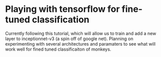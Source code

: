 # Playing with tensorflow for fine-tuned classification

Currently following this tutorial, which will allow us to train and add a new layer to inceptionnet-v3 (a spin off of google net). Planning on experimenting with several architectures and paramaters to see what will work well for fined tuned classificaiton of monkeys.
